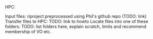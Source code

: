 HPC:

Input files: riproject preprocessed using Phil's github repo (TODO: link)
Transfer files to HPC: TODO: link to howto
Locate files into one of these folders:
TODO: list folders here, explain scratch, limits and recommend membership of VO etc.



